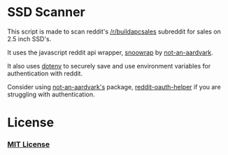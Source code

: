 # SSD Scanner

This script is made to scan reddit's [/r/buildapcsales](reddit.com/r/buildapcsales "/r/buildapcsales") subreddit for sales on 2.5 inch SSD's.

It uses the javascript reddit api wrapper, [snoowrap](https://github.com/not-an-aardvark/snoowrap "snoowrap") by [not-an-aardvark](https://github.com/not-an-aardvark "not-an-aardvark").

It also uses [dotenv](https://github.com/motdotla/dotenv "dotenv") to securely save and use environment variables for authentication with reddit.

Consider using [not-an-aardvark's](https://github.com/not-an-aardvark "not-an-aardvark") package, [reddit-oauth-helper](https://github.com/not-an-aardvark/reddit-oauth-helper "reddit-oauth-helper") if you are struggling with authentication.

# License

### [MIT License](https://github.com/JakeWags/SSDscanner/blob/master/LICENSE "MIT License")
